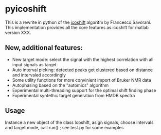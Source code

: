 # pyicoshift

This is a rewrite in python of the [icoshift](http://www.models.life.ku.dk/icoshift) algoritm by Francesco Savorani.
This implementation provides all the core features as icoshift for matlab version XXX.
## New, additional features:
 * New target mode: select the signal with the highest correlation with all input signals
 as target.
 * Auto interval picking: detected peaks get clustered based on distance and intervaled accordingly
 * Some utility functions for more convinient import of Bruker NMR data
 * Autophasing based on the "automics" algorithm
 * Experimental multi-threading support for the optimal shift finding phase
 * Experimental syntethic target generation from HMDB spectra
 
## Usage

Instance a new object of the class Icoshift, asign signals, choose intervals and target mode, call run()
; see test.py for some examples

